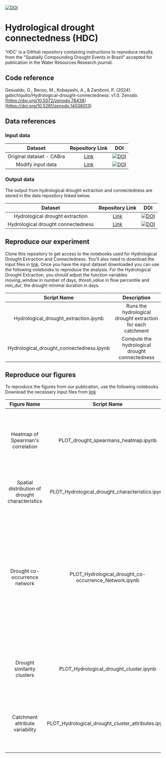 
[![DOI](https://zenodo.org/badge/DOI/10.5281/zenodo.14036013.svg)](https://doi.org/10.5281/zenodo.14036013)

# Hydrological drought connectedness (HDC)
'HDC' is a GitHub repository containing instructions to reproduce results from the "Spatially Compounding Drought Events in Brazil" accepted for publication in the Water Resources Research journal.

## Code reference
Gesualdo, G., Benso, M., Kobayashi, A., & Zamboni, P. (2024). gabichiquito/Hydrological-drought-connectedness: v1.0. Zenodo. [https://doi.org/10.5072/zenodo.78438](https://doi.org/10.5281/zenodo.14036013)

## Data references
### Input data
|       Dataset       |               Repository Link                |               DOI                |
|:-------------------:|:--------------------------------------------:|:--------------------------------:|
|  Original dataset - CABra             | [Link](https://zenodo.org/records/7612350)         | [![DOI](https://zenodo.org/badge/DOI/10.5281/zenodo.7612350.svg)](https://doi.org/10.5281/zenodo.7612350)|
|  Modify input data            |   [Link](https://zenodo.org/records/14036073)       | [![DOI](https://zenodo.org/badge/DOI/10.5281/zenodo.14036073.svg)](https://doi.org/10.5281/zenodo.14036073)|

### Output data
The output from hydrological drought extraction and connectedness are stored in the data repository linked below.

|       Dataset       |                                Repository Link                                |                   DOI                   |
|:-------------------:|:-----------------------------------------------------------------------------:|:---------------------------------------:|
|Hydrological drought extraction    |  [Link](https://zenodo.org/records/14036073)|[![DOI](https://zenodo.org/badge/DOI/10.5281/zenodo.14036073.svg)](https://doi.org/10.5281/zenodo.14036073)|
|Hydrological drought connectedness | [Link](https://zenodo.org/records/14036073)|[![DOI](https://zenodo.org/badge/DOI/10.5281/zenodo.14036073.svg)](https://doi.org/10.5281/zenodo.14036073)|


## Reproduce our experiment
Clone this repository to get access to the notebooks used for Hydrological Drought Extraction and Connectedness. You'll also need to download the input files in [link](https://zenodo.org/records/14036073). Once you have the input dataset downloaded you can use the following notebooks to reproduce the analysis. For the Hydrological Drought Extraction, you should adjust the function variables <em>moving_window</em> in number of days, <em>thresh_value</em> in flow percentile and <em>min_dur</em>, the drought minimal duration in days.  

|                Script Name                 |                                Description                                 |
|:------------------------------------------:|:--------------------------------------------------------------------------:|
|Hydrological_drought_extraction.ipynb | Runs the hydrological drought extraction for each catchment                |
|Hydrological_drought_connectedness.ipynb    | Compute the hydrological drought connectedness                             |

## Reproduce our figures
To reproduce the figures from our publication, use the following notebooks. Download the necessary input files from [link](https://zenodo.org/records/14036073)

| Figure Name |                Script Name                 |                                  Description                                   | 
|:--------------:|:------------------------------------------:|:------------------------------------------------------------------------------:|
| Heatmap of Spearman's correlation  |PLOT_drought_spearmans_heatmap.ipynb | Reproduce the Heatmap of Spearman's correlation between drought characteristics and different catchment attributes|
| Spatial distribution of drought characteristics  |PLOT_Hydrological_drought_characteristics.ipynb | Reproduce the maps for spatial distribution for each drought characteristics|
| Drought co-occurrence network  | PLOT_Hydrological_drought_co-occurrence_Network.ipynb | Reproduce the map of the co-occurrence network. The lines represent drought connectedness between catchments, and the catchment nodes are colored according to the mean number of connected events a catchment experiences per year|
| Drought similarity clusters  | PLOT_Hydrological_drought_cluster.ipynb | Reproduce the map of drought similarity cluster, based on the hierarchical clustering|
| Catchment attribute variability  |PLOT_Hydrological_drought_cluster_attributes.ipynb | Reproduce the boxplot of drought and catchment attribute variability across drought similarity clusters|



